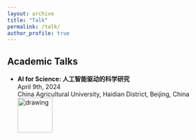 ```yaml
---
layout: archive
title: "Talk"
permalink: /talk/
author_profile: true
---
```


## Academic Talks
* **AI for Science: 人工智能驱动的科学研究**  
  April 9th, 2024  
  China Agricultural University, Haidian District, Beijing, China    
  <a href="https://www.cau.edu.cn/"><img src="https://eveningdong.github.io/images/cau.jpg" alt="drawing" style="height:80px;"/></a>  
  